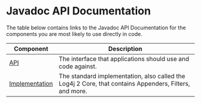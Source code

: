<!-- vim: set syn=markdown : -->
<!--
    Licensed to the Apache Software Foundation (ASF) under one or more
    contributor license agreements.  See the NOTICE file distributed with
    this work for additional information regarding copyright ownership.
    The ASF licenses this file to You under the Apache License, Version 2.0
    (the "License"); you may not use this file except in compliance with
    the License.  You may obtain a copy of the License at

         http://www.apache.org/licenses/LICENSE-2.0

    Unless required by applicable law or agreed to in writing, software
    distributed under the License is distributed on an "AS IS" BASIS,
    WITHOUT WARRANTIES OR CONDITIONS OF ANY KIND, either express or implied.
    See the License for the specific language governing permissions and
    limitations under the License.
-->

# Javadoc API Documentation

The table below contains links to the Javadoc API Documentation for the components you are most likely to use directly in code.

Component | Description
--------- | -----------
[API](javadoc/log4j-api/index.html) | The interface that applications should use and code against.
[Implementation](javadoc/log4j-core/index.html) | The standard implementation, also called the Log4j 2 Core, that contains Appenders, Filters, and more.
